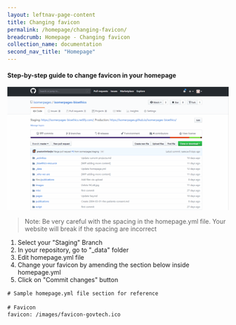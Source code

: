 ```yaml
---
layout: leftnav-page-content
title: Changing favicon
permalink: /homepage/changing-favicon/
breadcrumb: Homepage - Changing favicon
collection_name: documentation
second_nav_title: "Homepage"
---
```

#### **Step-by-step guide to change favicon in your homepage**
![Changing favicon of your homepage](/images/resources/changing-content-of-your-homepage.gif)
> Note: Be very careful with the spacing in the homepage.yml file. Your website will break if the spacing are incorrect

1. Select your "Staging" Branch
2. In your repository, go to "_data" folder
3. Edit homepage.yml file
4. Change your favicon by amending the section below inside homepage.yml
5. Click on "Commit changes" button

```
# Sample homepage.yml file section for reference

# Favicon
favicon: /images/favicon-govtech.ico

```
